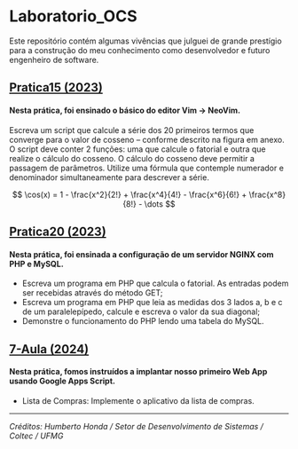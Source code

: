 # Laboratorio_OCS
Este repositório contém algumas vivências que julguei de grande prestígio para a construção do meu conhecimento como desenvolvedor e futuro engenheiro de software.

## [Pratica15 (2023)](Pratica15)
#### Nesta prática, foi ensinado o básico do editor Vim -> NeoVim.
Escreva um script que calcule a série dos 20 primeiros termos que converge para o valor de cosseno – conforme descrito na figura em anexo. O script deve conter 2 funções: uma que calcule o fatorial e outra que realize o cálculo do cosseno. O cálculo do cosseno deve permitir a passagem de parâmetros.
Utilize uma fórmula que contemple numerador e denominador simultaneamente para descrever a série.

$$
\cos(x) = 1 - \frac{x^2}{2!} + \frac{x^4}{4!} - \frac{x^6}{6!} + \frac{x^8}{8!} - \dots
$$
## [Pratica20 (2023)](Pratica20)
#### Nesta prática, foi ensinada a configuração de um servidor NGINX com PHP e MySQL.
- Escreva um programa em PHP que calcula o fatorial. As entradas podem ser recebidas através do método GET;
- Escreva um programa em PHP que leia as medidas dos 3 lados a, b e c de um paralelepípedo, calcule e escreva o valor da sua diagonal;
- Demonstre o funcionamento do PHP lendo uma tabela do MySQL.

## [7-Aula (2024)](7-Aula)
#### Nesta prática, fomos instruídos a implantar nosso primeiro Web App usando Google Apps Script.
- Lista de Compras: Implemente o aplicativo da lista de compras.
<hr>

*Créditos: Humberto Honda / Setor de Desenvolvimento de Sistemas / Coltec / UFMG*
